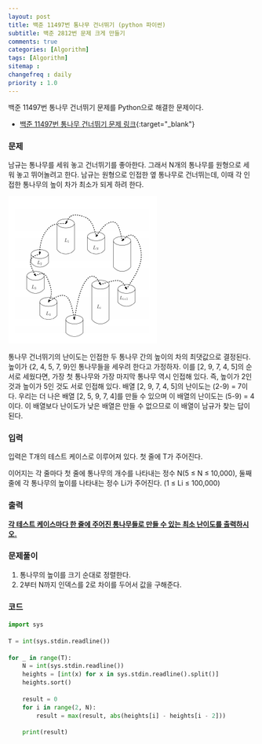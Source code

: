 ```yaml
---
layout: post
title: 백준 11497번 통나무 건너뛰기 (python 파이썬)
subtitle: 백준 2812번 문제 크게 만들기
comments: true
categories: [Algorithm]
tags: [Algorithm]
sitemap :
changefreq : daily
priority : 1.0
---
```

백준 11497번 통나무 건너뛰기 문제를 Python으로 해결한 문제이다.  

* [백준 11497번 통나무 건너뛰기 문제 링크](https://www.acmicpc.net/problem/11497){:target="_blank"}


### 문제 
남규는 통나무를 세워 놓고 건너뛰기를 좋아한다. 그래서 N개의 통나무를 원형으로 세워 놓고 뛰어놀려고 한다. 남규는 원형으로 인접한 옆 통나무로 건너뛰는데, 이때 각 인접한 통나무의 높이 차가 최소가 되게 하려 한다.

![통나무 그림](/img/algorithm/logs.PNG)

통나무 건너뛰기의 난이도는 인접한 두 통나무 간의 높이의 차의 최댓값으로 결정된다. 높이가 {2, 4, 5, 7, 9}인 통나무들을 세우려 한다고 가정하자. 이를 [2, 9, 7, 4, 5]의 순서로 세웠다면, 가장 첫 통나무와 가장 마지막 통나무 역시 인접해 있다. 즉, 높이가 2인 것과 높이가 5인 것도 서로 인접해 있다. 배열 [2, 9, 7, 4, 5]의 난이도는 (2-9) = 7이다. 우리는 더 나은 배열 [2, 5, 9, 7, 4]를 만들 수 있으며 이 배열의 난이도는 (5-9) = 4이다. 이 배열보다 난이도가 낮은 배열은 만들 수 없으므로 이 배열이 남규가 찾는 답이 된다.


### 입력
입력은 T개의 테스트 케이스로 이루어져 있다. 첫 줄에 T가 주어진다.

이어지는 각 줄마다 첫 줄에 통나무의 개수를 나타내는 정수 N(5 ≤ N ≤ 10,000), 둘째 줄에 각 통나무의 높이를 나타내는 정수 Li가 주어진다. (1 ≤ Li ≤ 100,000)

### 출력
**<u>각 테스트 케이스마다 한 줄에 주어진 통나무들로 만들 수 있는 최소 난이도를 출력하시오.</u>**

### 문제풀이
1. 통나무의 높이를 크기 순대로 정렬한다.
2. 2부터 N까지 인덱스를 2로 차이를 두어서 값을 구해준다.

### 코드
```python
import sys

T = int(sys.stdin.readline())

for _ in range(T):
    N = int(sys.stdin.readline())
    heights = [int(x) for x in sys.stdin.readline().split()]
    heights.sort()

    result = 0
    for i in range(2, N):
        result = max(result, abs(heights[i] - heights[i - 2]))

    print(result)
```